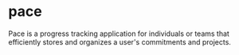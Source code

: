 # pace
Pace is a progress tracking application for individuals or teams that efficiently stores and organizes a user's commitments and projects.
